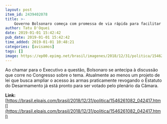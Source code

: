 ```yaml
---
layout: post
item_id: 2439402078
title: >-
    Governo Bolsonaro começa com promessa de via rápida para facilitar posse de armas
author: Tatu D'Oquei
date: 2019-01-01 15:42:42
pub_date: 2019-01-01 15:42:42
time_added: 2019-01-01 10:48:21
categories: [avisamos]
tags: []
image: https://ep00.epimg.net/brasil/imagenes/2018/12/31/politica/1546261082_042417_1546264220_rrss_normal.jpg
---
```


Ao chamar para o Executivo a questão, Bolsonaro se antecipa à discussão que corre no Congresso sobre o tema. Atualmente ao menos um projeto de lei que busca ampliar o acesso às armas praticamente revogando o Estatuto do Desarmamento já está pronto para ser votado pelo plenário da Câmara.

**Link:** [https://brasil.elpais.com/brasil/2018/12/31/politica/1546261082_042417.html](https://brasil.elpais.com/brasil/2018/12/31/politica/1546261082_042417.html)

